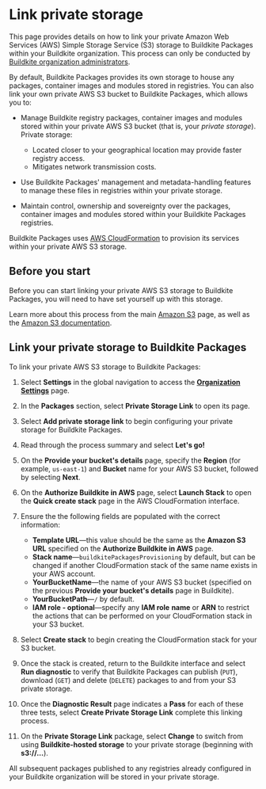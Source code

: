 # Link private storage

This page provides details on how to link your private Amazon Web Services (AWS) Simple Storage Service (S3) storage to Buildkite Packages within your Buildkite organization. This process can only be conducted by [Buildkite organization administrators](/docs/packages/permissions#manage-teams-and-permissions-organization-level-permissions).

By default, Buildkite Packages provides its own storage to house any packages, container images and modules stored in registries. You can also link your own private AWS S3 bucket to Buildkite Packages, which allows you to:

- Manage Buildkite registry packages, container images and modules stored within your private AWS S3 bucket (that is, your _private storage_). Private storage:
    * Located closer to your geographical location may provide faster registry access.
    * Mitigates network transmission costs.

- Use Buildkite Packages' management and metadata-handling features to manage these files in registries within your private storage.

- Maintain control, ownership and sovereignty over the packages, container images and modules stored within your Buildkite Packages registries.

Buildkite Packages uses [AWS CloudFormation](https://docs.aws.amazon.com/AWSCloudFormation/latest/UserGuide/Welcome.html) to provision its services within your private AWS S3 storage.

## Before you start

Before you can start linking your private AWS S3 storage to Buildkite Packages, you will need to have set yourself up with this storage.

Learn more about this process from the main [Amazon S3](https://aws.amazon.com/s3/) page, as well as the [Amazon S3 documentation](https://docs.aws.amazon.com/s3/).

## Link your private storage to Buildkite Packages

To link your private AWS S3 storage to Buildkite Packages:

1. Select **Settings** in the global navigation to access the [**Organization Settings**](https://buildkite.com/organizations/~/settings) page.

1. In the **Packages** section, select **Private Storage Link** to open its page.

1. Select **Add private storage link** to begin configuring your private storage for Buildkite Packages.

1. Read through the process summary and select **Let's go!**

1. On the **Provide your bucket's details** page, specify the **Region** (for example, `us-east-1`) and **Bucket** name for your AWS S3 bucket, followed by selecting **Next**.

1. On the **Authorize Buildkite in AWS** page, select **Launch Stack** to open the **Quick create stack** page in the AWS CloudFormation interface.

1. Ensure the the following fields are populated with the correct information:
    * **Template URL**—this value should be the same as the **Amazon S3 URL** specified on the **Authorize Buildkite in AWS** page.
    * **Stack name**—`buildkitePackagesProvisioning` by default, but can be changed if another CloudFormation stack of the same name exists in your AWS account.
    * **YourBucketName**—the name of your AWS S3 bucket (specified on the previous **Provide your bucket's details** page in Buildkite).
    * **YourBucketPath**—`/` by default.
    * **IAM role - optional**—specify any **IAM role** **name** or **ARN** to restrict the actions that can be performed on your CloudFormation stack in your S3 bucket.

1. Select **Create stack** to begin creating the CloudFormation stack for your S3 bucket.

1. Once the stack is created, return to the Buildkite interface and select **Run diagnostic** to verify that Buildkite Packages can publish (`PUT`), download (`GET`) and delete (`DELETE`) packages to and from your S3 private storage.

1. Once the **Diagnostic Result** page indicates a **Pass** for each of these three tests, select **Create Private Storage Link** complete this linking process.

1. On the **Private Storage Link** package, select **Change** to switch from using **Buildkite-hosted storage** to your private storage (beginning with **s3://...**).

All subsequent packages published to any registries already configured in your Buildkite organization will be stored in your private storage.

